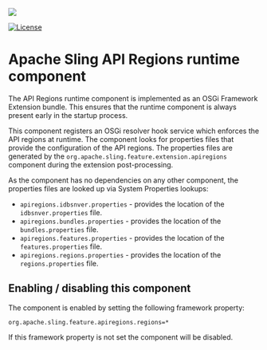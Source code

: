 [<img src="http://sling.apache.org/res/logos/sling.png"/>](http://sling.apache.org)

[![License](https://img.shields.io/badge/License-Apache%202.0-blue.svg)](https://www.apache.org/licenses/LICENSE-2.0)

# Apache Sling API Regions runtime component

The API Regions runtime component is implemented as an OSGi Framework Extension bundle.
This ensures that the runtime component is always present early in the startup process.

This component registers an OSGi resolver hook service which enforces the API regions at runtime. The component looks for properties files that provide the configuration of the API regions. The properties files are generated by the `org.apache.sling.feature.extension.apiregions` component during the extension post-processing.

As the component has no dependencies on any other component, the properties files are looked up via System Properties lookups:

* `apiregions.idbsnver.properties` - provides the location of the `idbsnver.properties` file.
* `apiregions.bundles.properties` - provides the location of the `bundles.properties` file.
* `apiregions.features.properties` - provides the location of the `features.properties` file.
* `apiregions.regions.properties` - provides the location of the `regions.properties` file.

## Enabling / disabling this component
The component is enabled by setting the following framework property:

    org.apache.sling.feature.apiregions.regions=*

If this framework property is not set the component will be disabled.
